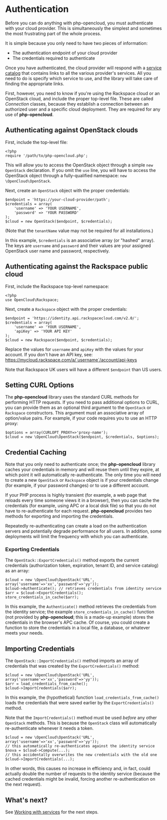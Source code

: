 Authentication
==============

Before you can do anything with php-opencloud, you must authenticate
with your cloud provider. This is simultaneously the simplest and sometimes
the most frustrating part of the whole process.

It is simple because you only need to have two pieces of information:

* The authentication endpoint of your cloud provider
* The credentials required to authenticate

Once you have authenticated, the cloud provider will respond with a
[service catalog](http://docs.rackspace.com/auth/api/v2.0/auth-client-devguide/content/Sample_Request_Response-d1e64.html)
that contains links to all the
various provider's services. All you need to do is specify which service
to use, and the library will take care of finding the appropriate links.

First, however, you need to know if you're using the Rackspace cloud
or an OpenStack cloud, and include the proper top-level file. These are
called *Connection* classes, because they establish a connection between an
authorized user and a specific cloud deployment. They are required for any use of
<b>php-opencloud</b>.

## Authenticating against OpenStack clouds

First, include the top-level file:

    <?php
    require '/path/to/php-opencloud.php';

This will allow you to access the OpenStack object through a simple `new OpenStack` declaration. If you omit the `use` line, you will have to access the OpenStack object through a fully-qualified namespace: `new \OpenCloud\OpenStack`.

Next, create an `OpenStack` object with the proper credentials:

    $endpoint = 'https://your-cloud-provider/path';
    $credentials = array(
        'username' => 'YOUR USERNAME',
        'password' => 'YOUR PASSWORD'
    );
    $cloud = new OpenStack($endpoint, $credentials);

(Note that the `tenantName` value may not be required for all installations.)

In this example, `$credentials` is an associative array (or "hashed" array). The
keys are `username` and `password` and their values are your assigned OpenStack user
name and password, respectively.

## Authenticating against the Rackspace public cloud

First, include the Rackspace top-level namespace:

    <?php
    use OpenCloud\Rackspace;

Next, create a `Rackspace` object with the proper credentials:

    $endpoint = 'https://identity.api.rackspacecloud.com/v2.0/';
    $credentials = array(
        'username' => 'YOUR USERNAME',
        'apiKey' => 'YOUR API KEY'
    );
    $cloud = new Rackspace($endpoint, $credentials);

Replace the values for `username` and `apiKey` with the values for your
account. If you don't have an API key, see:
https://mycloud.rackspace.com/a/`username`/account/api-keys

Note that Rackspace UK users will have a different `$endpoint` than US users.

## Setting CURL Options

The **php-opencloud** library uses the standard CURL methods for performing
HTTP requests. If you need to pass additional options to CURL, you can
provide them as an optional third argument to the `OpenStack` or
`Rackspace` constructors. This argument must an associative array of
option/value pairs. For example, if your code requires you to use an HTTP
proxy:

	$options = array(CURLOPT_PROXY=>'proxy-name');
	$cloud = new \OpenCloud\OpenStack($endpoint, $credentials, $options);

## Credential Caching

Note that you only need to authenticate once; the **php-opencloud** library
caches your credentials in memory and will reuse them until they expire, at
which point it
will automatically re-authenticate. The only time you will need to create a new
`OpenStack` or `Rackspace` object is if your credentials change (for example,
if your
password changes) or to use a different account.

If your PHP process is highly transient (for example, a web page that reloads
every time someone views it in a browser), then you can cache the credentials
(for example, using APC or a local disk file) so that you do not have to
re-authenticate for each request. **php-opencloud** provides two methods for
exporting and importing the credentials.

Repeatedly re-authenticating can create a load on the authentication servers and
potentially degrade performance for all users. In addition, some deployments
will limit the frequency with which you can authenticate.

### Exporting Credentials

The `OpenStack::ExportCredentials()` method exports the current credentials
(authorization token, expiration, tenant ID, and service catalog)
as an array:

	$cloud = new \OpenCloud\OpenStack('URL', array('username'=>'xx','password'=>'yy'));
	$cloud->Authenticate();	// retrieves credentials from identity service
	$arr = $cloud->ExportCredentials();
	store_credentials_in_cache($arr);

In this example, the `Authenticate()` method retrieves the credentials from
the identity service; the example `store_credentials_in_cache()` function
(not provided by **php-opencloud**; this is a made-up example) stores the
credentials in the browser's APC cache. Of course, you could create a function
to store the credentials in a local file, a database, or whatever meets your
needs.

## Importing Credentials

The `OpenStack::ImportCredentials()` method imports an array of credentials
that was created by the `ExportCredentials()` method:

	$cloud = new \OpenCloud\OpenStack('URL', array('username'=>'xx','password'=>'yy'));
	$arr = load_credentials_from_cache();
	$cloud->ImportCredentials($arr);

In this example, the (hypothetical) function `load_credentials_from_cache()`
loads the credentials that were saved earlier by the `ExportCredentials()`
method.

Note that the `ImportCredentials()` method must be used *before* any other
`OpenStack` methods. This is because the `OpenStack` class will automatically
re-authenticate whenever it needs a token.

	$cloud = new \OpenCloud\OpenStack('URL', array('username'=>'xx','password'=>'yy'));
	// this automatically re-authenticates against the identity service
	$nova = $cloud->Compute(...);
	// this accidentally overwrites the new credentials with the old one
	$cloud->ImportCredentials(...);

In other words, this causes no increase in efficiency and, in fact, could
actually double the number of requests to the identity service (because the
cached credentials might be invalid, forcing another re-authentication
on the next request).

What's next?
------------

See [Working with services](services.md) for the next steps.
